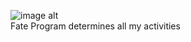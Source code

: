 ![image alt](https://github.com/TT-World/Fate-Program/blob/49c9bd5e86bfe5847a6ec9b50ab13047ce92dd7c/White%20Dark%20Blue%20Futuristic%20Robot%20Desktop%20Wallpaper.png)<br/>
Fate Program determines all my activities
